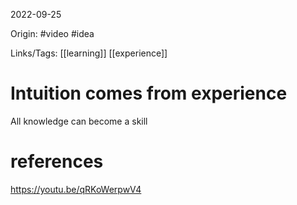 2022-09-25

Origin: #video #idea 

Links/Tags: [[learning]] [[experience]]

# Intuition comes from experience
All knowledge can become a skill




# references

https://youtu.be/qRKoWerpwV4
